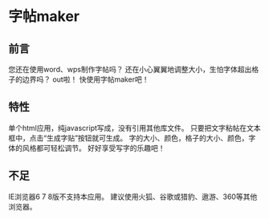 # 字帖maker

## 前言
您还在使用word、wps制作字帖吗？
还在小心翼翼地调整大小，生怕字体超出格子的边界吗？
out啦！
快使用字帖maker吧！

## 特性
单个html应用，纯javascript写成，没有引用其他库文件。
只要把文字粘帖在文本框中，点击“生成字贴”按钮就可生成。
字的大小、颜色，格子的大小、颜色，字体的风格都可轻松调节。
好好享受写字的乐趣吧！

## 不足
IE浏览器6 7 8版不支持本应用。
建议使用火狐、谷歌或猎豹、遨游、360等其他浏览器。
